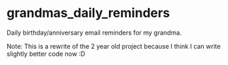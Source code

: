 # grandmas_daily_reminders
Daily birthday/anniversary email reminders for my grandma.

Note: This is a rewrite of the 2 year old project because I think I can write slightly better code now :D
